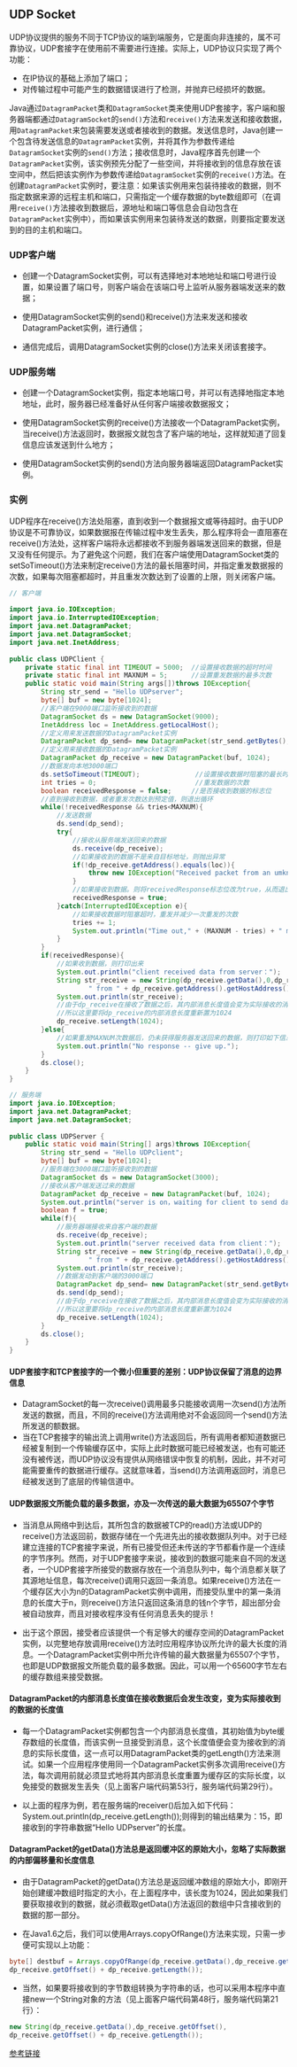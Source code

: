 ## UDP Socket

UDP协议提供的服务不同于TCP协议的端到端服务，它是面向非连接的，属不可靠协议，UDP套接字在使用前不需要进行连接。实际上，UDP协议只实现了两个功能：
- 在IP协议的基础上添加了端口；
- 对传输过程中可能产生的数据错误进行了检测，并抛弃已经损坏的数据。


Java通过`DatagramPacket`类和`DatagramSocket`类来使用UDP套接字，客户端和服务器端都通过`DatagramSocket`的`send()`方法和`receive()`方法来发送和接收数据，用`DatagramPacket`来包装需要发送或者接收到的数据。发送信息时，Java创建一个包含待发送信息的`DatagramPacket`实例，并将其作为参数传递给`DatagramSocket`实例的`send()`方法；接收信息时，Java程序首先创建一个`DatagramPacket`实例，该实例预先分配了一些空间，并将接收到的信息存放在该空间中，然后把该实例作为参数传递给`DatagramSocket`实例的`receive()`方法。在创建`DatagramPacket`实例时，要注意：如果该实例用来包装待接收的数据，则不指定数据来源的远程主机和端口，只需指定一个缓存数据的byte数组即可（在调用`receive()`方法接收到数据后，源地址和端口等信息会自动包含在`DatagramPacket`实例中），而如果该实例用来包装待发送的数据，则要指定要发送到的目的主机和端口。

### UDP客户端
- 创建一个DatagramSocket实例，可以有选择地对本地地址和端口号进行设置，如果设置了端口号，则客户端会在该端口号上监听从服务器端发送来的数据；

- 使用DatagramSocket实例的send()和receive()方法来发送和接收DatagramPacket实例，进行通信；

- 通信完成后，调用DatagramSocket实例的close()方法来关闭该套接字。


### UDP服务端

- 创建一个DatagramSocket实例，指定本地端口号，并可以有选择地指定本地地址，此时，服务器已经准备好从任何客户端接收数据报文；

- 使用DatagramSocket实例的receive()方法接收一个DatagramPacket实例，当receive()方法返回时，数据报文就包含了客户端的地址，这样就知道了回复信息应该发送到什么地方；

- 使用DatagramSocket实例的send()方法向服务器端返回DatagramPacket实例。

### 实例

UDP程序在receive()方法处阻塞，直到收到一个数据报文或等待超时。由于UDP协议是不可靠协议，如果数据报在传输过程中发生丢失，那么程序将会一直阻塞在receive()方法处，这样客户端将永远都接收不到服务器端发送回来的数据，但是又没有任何提示。为了避免这个问题，我们在客户端使用DatagramSocket类的setSoTimeout()方法来制定receive()方法的最长阻塞时间，并指定重发数据报的次数，如果每次阻塞都超时，并且重发次数达到了设置的上限，则关闭客户端。

```java
// 客户端
 
import java.io.IOException;
import java.io.InterruptedIOException;
import java.net.DatagramPacket;
import java.net.DatagramSocket;
import java.net.InetAddress;
 
public class UDPClient {
    private static final int TIMEOUT = 5000;  //设置接收数据的超时时间
    private static final int MAXNUM = 5;      //设置重发数据的最多次数
    public static void main(String args[])throws IOException{
        String str_send = "Hello UDPserver";
        byte[] buf = new byte[1024];
        //客户端在9000端口监听接收到的数据
        DatagramSocket ds = new DatagramSocket(9000);
        InetAddress loc = InetAddress.getLocalHost();
        //定义用来发送数据的DatagramPacket实例
        DatagramPacket dp_send= new DatagramPacket(str_send.getBytes(),str_send.length(),loc,3000);
        //定义用来接收数据的DatagramPacket实例
        DatagramPacket dp_receive = new DatagramPacket(buf, 1024);
        //数据发向本地3000端口
        ds.setSoTimeout(TIMEOUT);              //设置接收数据时阻塞的最长时间
        int tries = 0;                         //重发数据的次数
        boolean receivedResponse = false;     //是否接收到数据的标志位
        //直到接收到数据，或者重发次数达到预定值，则退出循环
        while(!receivedResponse && tries<MAXNUM){
            //发送数据
            ds.send(dp_send);
            try{
                //接收从服务端发送回来的数据
                ds.receive(dp_receive);
                //如果接收到的数据不是来自目标地址，则抛出异常
                if(!dp_receive.getAddress().equals(loc)){
                    throw new IOException("Received packet from an umknown source");
                }
                //如果接收到数据。则将receivedResponse标志位改为true，从而退出循环
                receivedResponse = true;
            }catch(InterruptedIOException e){
                //如果接收数据时阻塞超时，重发并减少一次重发的次数
                tries += 1;
                System.out.println("Time out," + (MAXNUM - tries) + " more tries..." );
            }
        }
        if(receivedResponse){
            //如果收到数据，则打印出来
            System.out.println("client received data from server：");
            String str_receive = new String(dp_receive.getData(),0,dp_receive.getLength()) + 
                    " from " + dp_receive.getAddress().getHostAddress() + ":" + dp_receive.getPort();
            System.out.println(str_receive);
            //由于dp_receive在接收了数据之后，其内部消息长度值会变为实际接收的消息的字节数，
            //所以这里要将dp_receive的内部消息长度重新置为1024
            dp_receive.setLength(1024);   
        }else{
            //如果重发MAXNUM次数据后，仍未获得服务器发送回来的数据，则打印如下信息
            System.out.println("No response -- give up.");
        }
        ds.close();
    }  
} 
```
```java
// 服务端
import java.io.IOException;
import java.net.DatagramPacket;
import java.net.DatagramSocket;
 
public class UDPServer { 
    public static void main(String[] args)throws IOException{
        String str_send = "Hello UDPclient";
        byte[] buf = new byte[1024];
        //服务端在3000端口监听接收到的数据
        DatagramSocket ds = new DatagramSocket(3000);
        //接收从客户端发送过来的数据
        DatagramPacket dp_receive = new DatagramPacket(buf, 1024);
        System.out.println("server is on，waiting for client to send data......");
        boolean f = true;
        while(f){
            //服务器端接收来自客户端的数据
            ds.receive(dp_receive);
            System.out.println("server received data from client：");
            String str_receive = new String(dp_receive.getData(),0,dp_receive.getLength()) + 
                    " from " + dp_receive.getAddress().getHostAddress() + ":" + dp_receive.getPort();
            System.out.println(str_receive);
            //数据发动到客户端的3000端口
            DatagramPacket dp_send= new DatagramPacket(str_send.getBytes(),str_send.length(),dp_receive.getAddress(),9000);
            ds.send(dp_send);
            //由于dp_receive在接收了数据之后，其内部消息长度值会变为实际接收的消息的字节数，
            //所以这里要将dp_receive的内部消息长度重新置为1024
            dp_receive.setLength(1024);
        }
        ds.close();
    }
}
```
#### UDP套接字和TCP套接字的一个微小但重要的差别：UDP协议保留了消息的边界信息
- DatagramSocket的每一次receive()调用最多只能接收调用一次send()方法所发送的数据，而且，不同的receive()方法调用绝对不会返回同一个send()方法所发送的额数据。
- 当在TCP套接字的输出流上调用write()方法返回后，所有调用者都知道数据已经被复制到一个传输缓存区中，实际上此时数据可能已经被发送，也有可能还没有被传送，而UDP协议没有提供从网络错误中恢复的机制，因此，并不对可能需要重传的数据进行缓存。这就意味着，当send()方法调用返回时，消息已经被发送到了底层的传输信道中。

#### UDP数据报文所能负载的最多数据，亦及一次传送的最大数据为65507个字节

- 当消息从网络中到达后，其所包含的数据被TCP的read()方法或UDP的receive()方法返回前，数据存储在一个先进先出的接收数据队列中。对于已经建立连接的TCP套接字来说，所有已接受但还未传送的字节都看作是一个连续的字节序列。然而，对于UDP套接字来说，接收到的数据可能来自不同的发送者，一个UDP套接字所接受的数据存放在一个消息队列中，每个消息都关联了其源地址信息，每次receive()调用只返回一条消息。如果receive()方法在一个缓存区大小为n的DatagramPacket实例中调用，而接受队里中的第一条消息的长度大于n，则receive()方法只返回这条消息的钱n个字节，超出部分会被自动放弃，而且对接收程序没有任何消息丢失的提示！

- 出于这个原因，接受者应该提供一个有足够大的缓存空间的DatagramPacket实例，以完整地存放调用receive()方法时应用程序协议所允许的最大长度的消息。一个DatagramPacket实例中所允许传输的最大数据量为65507个字节，也即是UDP数据报文所能负载的最多数据。因此，可以用一个65600字节左右的缓存数组来接受数据。

#### DatagramPacket的内部消息长度值在接收数据后会发生改变，变为实际接收到的数据的长度值

- 每一个DatagramPacket实例都包含一个内部消息长度值，其初始值为byte缓存数组的长度值，而该实例一旦接受到消息，这个长度值便会变为接收到的消息的实际长度值，这一点可以用DatagramPacket类的getLength()方法来测试。如果一个应用程序使用同一个DatagramPacket实例多次调用receive()方法，每次调用前就必须显式地将其内部消息长度重置为缓存区的实际长度，以免接受的数据发生丢失（见上面客户端代码第53行，服务端代码第29行）。

- 以上面的程序为例，若在服务端的receiver()后加入如下代码：System.out.println(dp_receive.getLength());则得到的输出结果为：15，即接收到的字符串数据“Hello UDPserver”的长度。

#### DatagramPacket的getData()方法总是返回缓冲区的原始大小，忽略了实际数据的内部偏移量和长度信息

- 由于DatagramPacket的getData()方法总是返回缓冲数组的原始大小，即刚开始创建缓冲数组时指定的大小，在上面程序中，该长度为1024，因此如果我们要获取接收到的数据，就必须截取getData()方法返回的数组中只含接收到的数据的那一部分。

- 在Java1.6之后，我们可以使用Arrays.copyOfRange()方法来实现，只需一步便可实现以上功能：
```java
byte[] destbuf = Arrays.copyOfRange(dp_receive.getData(),dp_receive.getOffset(),
dp_receive.getOffset() + dp_receive.getLength());
```
- 当然，如果要将接收到的字节数组转换为字符串的话，也可以采用本程序中直接new一个String对象的方法（见上面客户端代码第48行，服务端代码第21行）：
```java
new String(dp_receive.getData(),dp_receive.getOffset(),
dp_receive.getOffset() + dp_receive.getLength());
```











[参考链接](https://blog.csdn.net/ns_code/article/details/14128987)